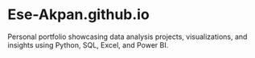 # Ese-Akpan.github.io
Personal portfolio showcasing data analysis projects, visualizations, and insights using Python, SQL, Excel, and Power BI.
